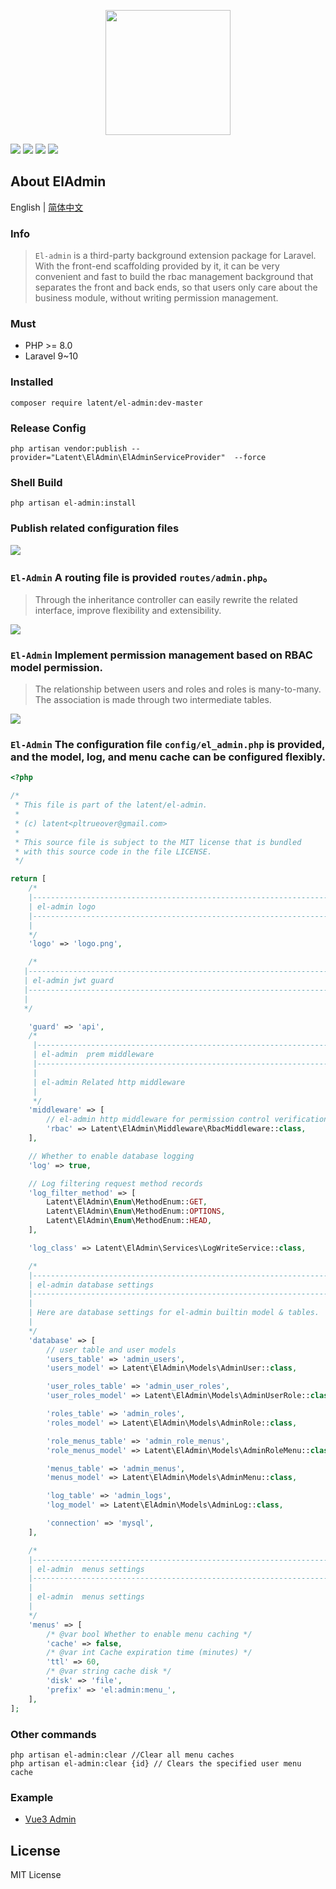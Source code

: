 <p align="center">
  <img width="200" src="docs/logo.png">
</p>

<p align="center">

<a href="https://github.com/pl1998/el-admin/actions/workflows/main.yml"><img src="https://github.com/pl1998/el-admin/actions/workflows/main.yml/badge.svg"></a>
<a href="https://packagist.org/packages/pl1998/el-admin"><img src="https://github.styleci.io/repos/707259849/shield?branch=master"/></a>
<img src="https://img.shields.io/badge/license-MIT-green" />
<img src="https://img.shields.io/github/repo-size/pl1998/el-admin">
</p>


## About ElAdmin

English | [简体中文](./README.md)

### Info

> `El-admin` is a third-party background extension package for Laravel. With the front-end scaffolding provided by it, it can be very convenient and fast to build the rbac management background that separates the front and back ends, so that users only care about the business module, without writing permission management.


### Must
  * PHP  >= 8.0
  * Laravel 9~10

### Installed

```shell
composer require latent/el-admin:dev-master
```

###  Release Config
```shell
php artisan vendor:publish --provider="Latent\ElAdmin\ElAdminServiceProvider"  --force
```

### Shell Build
```shell
php artisan el-admin:install
```


### Publish related configuration files

![](docs/config_en.png)

### `El-Admin` A routing file is provided `routes/admin.php`。

> Through the inheritance controller can easily rewrite the related interface, improve flexibility and extensibility.

![](docs/routes.png)

### `El-Admin` Implement permission management based on RBAC model permission.

> The relationship between users and roles and roles is many-to-many. The association is made through two intermediate tables.

![](docs/database.png)

### `El-Admin` The configuration file `config/el_admin.php` is provided, and the model, log, and menu cache can be configured flexibly.

```php
<?php

/*
 * This file is part of the latent/el-admin.
 *
 * (c) latent<pltrueover@gmail.com>
 *
 * This source file is subject to the MIT license that is bundled
 * with this source code in the file LICENSE.
 */

return [
    /*
    |--------------------------------------------------------------------------
    | el-admin logo
    |--------------------------------------------------------------------------
    |
    */
    'logo' => 'logo.png',

    /*
   |--------------------------------------------------------------------------
   | el-admin jwt guard
   |--------------------------------------------------------------------------
   |
   */

    'guard' => 'api',
    /*
     |--------------------------------------------------------------------------
     | el-admin  prem middleware
     |--------------------------------------------------------------------------
     |
     | el-admin Related http middleware
     |
     */
    'middleware' => [
        // el-admin http middleware for permission control verification
        'rbac' => Latent\ElAdmin\Middleware\RbacMiddleware::class,
    ],

    // Whether to enable database logging
    'log' => true,

    // Log filtering request method records
    'log_filter_method' => [
        Latent\ElAdmin\Enum\MethodEnum::GET,
        Latent\ElAdmin\Enum\MethodEnum::OPTIONS,
        Latent\ElAdmin\Enum\MethodEnum::HEAD,
    ],

    'log_class' => Latent\ElAdmin\Services\LogWriteService::class,

    /*
    |--------------------------------------------------------------------------
    | el-admin database settings
    |--------------------------------------------------------------------------
    |
    | Here are database settings for el-admin builtin model & tables.
    |
    */
    'database' => [
        // user table and user models
        'users_table' => 'admin_users',
        'users_model' => Latent\ElAdmin\Models\AdminUser::class,

        'user_roles_table' => 'admin_user_roles',
        'user_roles_model' => Latent\ElAdmin\Models\AdminUserRole::class,

        'roles_table' => 'admin_roles',
        'roles_model' => Latent\ElAdmin\Models\AdminRole::class,

        'role_menus_table' => 'admin_role_menus',
        'role_menus_model' => Latent\ElAdmin\Models\AdminRoleMenu::class,

        'menus_table' => 'admin_menus',
        'menus_model' => Latent\ElAdmin\Models\AdminMenu::class,

        'log_table' => 'admin_logs',
        'log_model' => Latent\ElAdmin\Models\AdminLog::class,

        'connection' => 'mysql',
    ],

    /*
    |--------------------------------------------------------------------------
    | el-admin  menus settings
    |--------------------------------------------------------------------------
    |
    | el-admin  menus settings
    |
    */
    'menus' => [
        /* @var bool Whether to enable menu caching */
        'cache' => false,
        /* @var int Cache expiration time (minutes) */
        'ttl' => 60,
        /* @var string cache disk */
        'disk' => 'file',
        'prefix' => 'el:admin:menu_',
    ],
];

```


### Other commands
```shell
php artisan el-admin:clear //Clear all menu caches
php artisan el-admin:clear {id} // Clears the specified user menu cache
```


### Example

 * [Vue3 Admin](https://github.com/pl1998/basic)


## License
 MIT License
